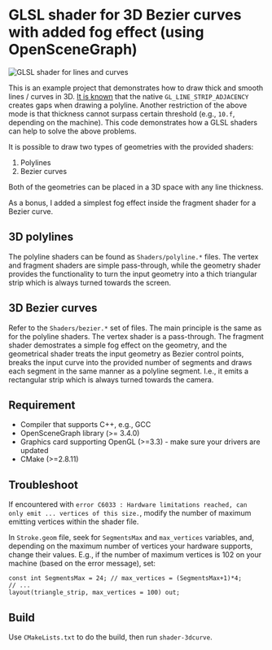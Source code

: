 # GLSL shader for 3D Bezier curves with added fog effect (using OpenSceneGraph)

![GLSL shader for lines and curves](https://github.com/vicrucann/shader-3dcurve/blob/master/images/curve-lines.gif)

This is an example project that demonstrates how to draw thick and smooth lines / curves in 3D. [It is known](http://vicrucann.github.io/tutorials/osg-shader-3dlines/) that the native `GL_LINE_STRIP_ADJACENCY` creates gaps when drawing a polyline. Another restriction of the above mode is that thickness cannot surpass certain threshold (e.g., `10.f`, depending on the machine). This code demonstrates how a GLSL shaders can help to solve the above problems. 

It is possible to draw two types of geometries with the provided shaders:

1. Polylines
2. Bezier curves

Both of the geometries can be placed in a 3D space with any line thickness. 

As a bonus, I added a simplest fog effect inside the fragment shader for a Bezier curve. 

## 3D polylines

The polyline shaders can be found as `Shaders/polyline.*` files. The vertex and fragment shaders are simple pass-through, while the geometry shader provides the functionality to turn the input geometry into a thich triangular strip which is always turned towards the screen.

## 3D Bezier curves

Refer to the `Shaders/bezier.*` set of files. The main principle is the same as for the polyline shaders. The vertex shader is a pass-through. The fragment shader demostrates a simple fog effect on the geometry, and the geometrical shader treats the input geometry as Bezier control points, breaks the input curve into the provided number of segments and draws each segment in the same manner as a polyline segment. I.e., it emits a rectangular strip which is always turned towards the camera.

## Requirement

* Compiler that supports C++, e.g., GCC
* OpenSceneGraph library (>= 3.4.0)
* Graphics card supporting OpenGL (>=3.3) - make sure your drivers are updated
* CMake (>=2.8.11)

## Troubleshoot

If encountered with `error C6033 : Hardware limitations reached, can only emit ... vertices of this size.`, modify the number of maximum emitting vertices within the shader file. 

In `Stroke.geom` file, seek for `SegmentsMax` and `max_vertices` variables, and, depending on the maximum number of vertices your hardware supports, change their values. E.g., if the number of maximum vertices is 102 on your machine (based on the error message), set: 

```
const int SegmentsMax = 24; // max_vertices = (SegmentsMax+1)*4;
// ...
layout(triangle_strip, max_vertices = 100) out;
```

## Build

Use `CMakeLists.txt` to do the build, then run `shader-3dcurve`.
